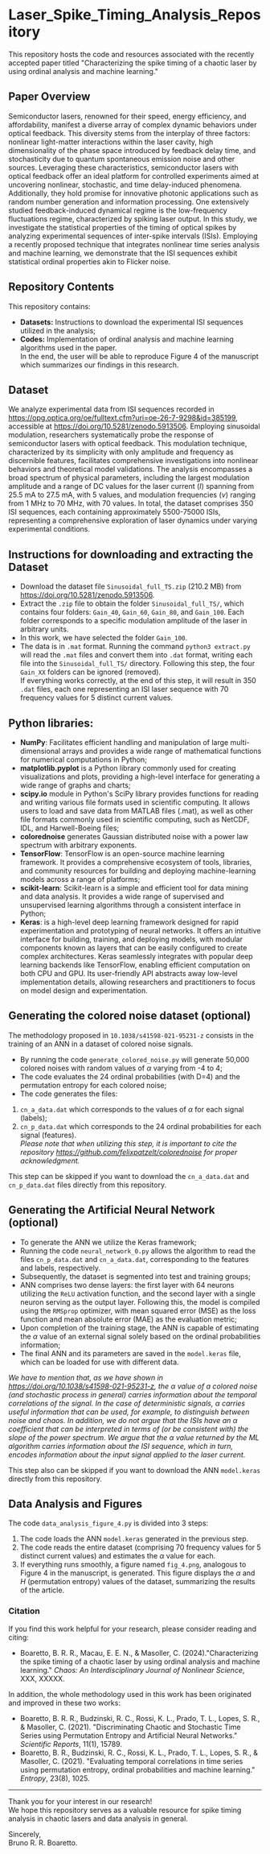 # Laser_Spike_Timing_Analysis_Repository
 This repository hosts the code and resources associated with the recently accepted paper titled "Characterizing the spike timing of a chaotic laser by using ordinal analysis and machine learning."
<!-- a normal html comment //XXXXX INCLUDE THE INFORMATION OF THE PAPER HERE.... DOI EDICTOS PICKS BLA BLA BAL FOCUS ISSUE '  <code>DOI: 10.1063/5.0193967</code>
 -->
<!--Volume #:	34-->
<!--Issue #:	4-->
<!--Issue:	2024-04-30-->
 
## Paper Overview

Semiconductor lasers, renowned for their speed, energy efficiency, and affordability, manifest a diverse array of complex dynamic behaviors under optical feedback. This diversity stems from the interplay of three factors: nonlinear light-matter interactions within the laser cavity, high dimensionality of the phase space introduced by feedback delay time, and stochasticity due to quantum spontaneous emission noise and other sources. Leveraging these characteristics, semiconductor lasers with optical feedback offer an ideal platform for controlled experiments aimed at uncovering nonlinear, stochastic, and time delay-induced phenomena. Additionally, they hold promise for innovative photonic applications such as random number generation and information processing. One extensively studied feedback-induced dynamical regime is the low-frequency fluctuations regime, characterized by spiking laser output. In this study, we investigate the statistical properties of the timing of optical spikes by analyzing experimental sequences of inter-spike intervals (ISIs). Employing a recently proposed technique that integrates nonlinear time series analysis and machine learning, we demonstrate that the ISI sequences exhibit statistical ordinal properties akin to Flicker noise.

## Repository Contents

This repository contains: 

- **Datasets:** Instructions to download the experimental ISI sequences utilized in the analysis;
- **Codes:** Implementation of ordinal analysis and machine learning algorithms used in the paper. </br>
In the end, the user will be able to reproduce Figure 4 of the manuscript which summarizes our findings in this research.

## Dataset

We analyze experimental data from ISI sequences recorded in https://opg.optica.org/oe/fulltext.cfm?uri=oe-26-7-9298&id=385199, accessible at https://doi.org/10.5281/zenodo.5913506. Employing sinusoidal modulation, researchers systematically probe the response of semiconductor lasers with optical feedback. This modulation technique, characterized by its simplicity with only amplitude and frequency as discernible features, facilitates comprehensive investigations into nonlinear behaviors and theoretical model validations. The analysis encompasses a broad spectrum of physical parameters, including the largest modulation amplitude and a range of DC values for the laser current ($I$) spanning from 25.5 mA to 27.5 mA, with 5 values, and modulation frequencies ($\nu$) ranging from 1 MHz to 70 MHz, with 70 values. In total, the dataset comprises 350 ISI sequences, each containing approximately 5500-75000 ISIs, representing a comprehensive exploration of laser dynamics under varying experimental conditions.</br>

## Instructions for downloading and extracting the Dataset
- Download the dataset file <code>Sinusoidal_full_TS.zip</code> (210.2 MB) from https://doi.org/10.5281/zenodo.5913506.
- Extract the <code>.zip</code> file to obtain the folder <code>Sinusoidal_full_TS/</code>, which contains four folders: <code>Gain_40</code>, <code>Gain_60</code>, <code>Gain_80</code>, and <code>Gain_100</code>. Each folder corresponds to a specific modulation amplitude of the laser in arbitrary units.
- In this work, we have selected the folder <code>Gain_100</code>.
- The data is in <code>.mat</code> format. Running the command <code>python3 extract.py</code> will read the <code>.mat</code> files and convert them into <code>.dat</code> format, writing each file into the <code>Sinusoidal_full_TS/</code> directory. Following this step, the four <code>Gain_XX</code> folders can be ignored (removed). </br>
If everything works correctly, at the end of this step, it will result in 350 <code>.dat</code> files, each one representing an ISI laser sequence with 70 frequency values for 5 distinct current values.

## Python libraries:

- **NumPy**: Facilitates efficient handling and manipulation of large multi-dimensional arrays and provides a wide range of mathematical functions for numerical computations in Python;
- **matplotlib.pyplot** is a Python library commonly used for creating visualizations and plots, providing a high-level interface for generating a wide range of graphs and charts;
- **scipy.io** module in Python's SciPy library provides functions for reading and writing various file formats used in scientific computing. It allows users to load and save data from MATLAB files (.mat), as well as other file formats commonly used in scientific computing, such as NetCDF, IDL, and Harwell-Boeing files;
- **colorednoise** generates Gaussian distributed noise with a power law spectrum with arbitrary exponents.
- **TensorFlow**: TensorFlow is an open-source machine learning framework. It provides a comprehensive ecosystem of tools, libraries, and community resources for building and deploying machine-learning models across a range of platforms;
- **scikit-learn**: Scikit-learn is a simple and efficient tool for data mining and data analysis. It provides a wide range of supervised and  unsupervised learning algorithms through a consistent interface in Python;
- **Keras**: is a high-level deep learning framework designed for rapid experimentation and prototyping of neural networks. It offers an intuitive interface for building, training, and deploying models, with modular components known as layers that can be easily configured to create complex architectures. Keras seamlessly integrates with popular deep learning backends like TensorFlow, enabling efficient computation on both CPU and GPU. Its user-friendly API abstracts away low-level implementation details, allowing researchers and practitioners to focus on model design and experimentation.

## Generating the colored noise dataset (optional)
The methodology proposed in <code>10.1038/s41598-021-95231-z</code> consists in the training of an ANN in a dataset of colored noise signals.</br>
- By running the code <code>generate_colored_noise.py</code> will generate 50,000 colored noises with random values of $\alpha$ varying from -4 to 4;
- The code evaluates the 24 ordinal probabilities (with D=4) and the permutation entropy for each colored noise;
- The code generates the files:
1. <code>cn_a_data.dat</code> which corresponds to the values of $\alpha$ for each signal (labels);
2. <code>cn_p_data.dat</code> which corresponds to the 24 ordinal probabilities for each signal (features).</br>
*Please note that when utilizing this step, it is important to cite the repository https://github.com/felixpatzelt/colorednoise for proper acknowledgment.*

This step can be skipped if you want to download the <code>cn_a_data.dat</code> and <code>cn_p_data.dat</code> files directly from this repository.

## Generating the Artificial Neural Network (optional)
- To generate the ANN we utilize the Keras framework;
- Running the code <code>neural_network_0.py</code> allows the algorithm to read the files <code>cn_p_data.dat</code> and <code>cn_a_data.dat</code>, corresponding to the features and labels, respectively.
- Subsequently, the dataset is segmented into test and training groups; 
- ANN comprises two dense layers: the first layer with 64 neurons utilizing the <code>ReLU</code> activation function, and the second layer with a single neuron serving as the output layer. Following this, the model is compiled using the <code>RMSprop</code> optimizer, with mean squared error (MSE) as the loss function and mean absolute error (MAE) as the evaluation metric;
- Upon completion of the training stage, the ANN is capable of estimating the $\alpha$ value of an external signal solely based on the ordinal probabilities information;
- The final ANN and its parameters are saved in the <code>model.keras</code> file, which can be loaded for use with different data.</br>

*We have to mention that, as we have shown in https://doi.org/10.1038/s41598-021-95231-z, the* $\alpha$ *value of a colored noise (and stochastic process in general) carries information about the temporal correlations of the signal. In the case of deterministic signals,* $\alpha$ *carries useful information that can be used, for example, to distinguish between noise and chaos. In addition, we do not argue that the ISIs have an* $\alpha$ *coefficient that can be interpreted in terms of (or be consistent with) the slope of the power spectrum. We argue that the* $\alpha$ *value returned by the ML algorithm carries information about the ISI sequence, which in turn, encodes information about the input signal applied to the laser current.*

This step also can be skipped if you want to download the ANN <code>model.keras</code> directly from this repository.

## Data Analysis and Figures
The code <code>data_analysis_figure_4.py</code> is divided into 3 steps:
1. The code loads the ANN <code>model.keras</code> generated in the previous step.
2. The code reads the entire dataset (comprising 70 frequency values for 5 distinct current values) and estimates the $\alpha$ value for each.
3. If everything runs smoothly, a figure named <code>fig_4.png</code>, analogous to Figure 4 in the manuscript, is generated. This figure displays the $\alpha$ and $H$ (permutation entropy) values of the dataset, summarizing the results of the article.

### Citation

If you find this work helpful for your research, please consider reading and citing:

- Boaretto, B. R. R., Macau, E. E. N., & Masoller, C. (2024)."Characterizing the spike timing of a chaotic laser by using ordinal analysis and machine learning." *Chaos: An Interdisciplinary Journal of Nonlinear Science*, XXX, XXXXX. </br>


In addition, the whole methodology used in this work has been originated and improved in these two works: 
- Boaretto, B. R. R., Budzinski, R. C., Rossi, K. L., Prado, T. L., Lopes, S. R., & Masoller, C. (2021). "Discriminating Chaotic and Stochastic Time Series using Permutation Entropy and Artificial Neural Networks." *Scientific Reports*, 11(1), 15789.
- Boaretto, B. R., Budzinski, R. C., Rossi, K. L., Prado, T. L., Lopes, S. R., & Masoller, C. (2021). "Evaluating temporal correlations in time series using permutation entropy, ordinal probabilities and machine learning." *Entropy*, 23(8), 1025.

--------------------------------------------------------------------------------------

Thank you for your interest in our research! </br>
We hope this repository serves as a valuable resource for spike timing analysis in chaotic lasers and data analysis in general.</br>

Sincerely,</br>
Bruno R. R. Boaretto.
